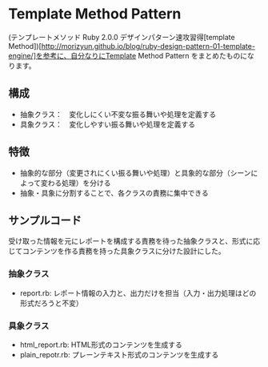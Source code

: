 # Template Method Pattern
(テンプレートメソッド Ruby 2.0.0 デザインパターン速攻習得[template Method])[http://morizyun.github.io/blog/ruby-design-pattern-01-template-engine/]を参考に、自分なりにTemplate Method Pattern をまとめたものになります。

## 構成
- 抽象クラス：　変化しにくい不変な振る舞いや処理を定義する
- 具象クラス：　変化しやすい振る舞いや処理を定義する

## 特徴
- 抽象的な部分（変更されにくい振る舞いや処理）と具象的な部分（シーンによって変わる処理）を分ける
- 抽象・具象に分割することで、各クラスの責務に集中できる

## サンプルコード
受け取った情報を元にレポートを構成する責務を待った抽象クラスと、形式に応じてコンテンツを作る責務を持った具象クラスに分けた設計にした。

### 抽象クラス
- report.rb: レポート情報の入力と、出力だけを担当（入力・出力処理はどの形式だろうと不変）

### 具象クラス
- html_report.rb: HTML形式のコンテンツを生成する
- plain_repotr.rb: プレーンテキスト形式のコンテンツを生成する
